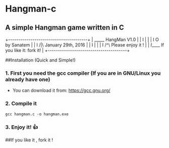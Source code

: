 # Hangman-c

## A simple Hangman game written in C
<!-- language: lang-none -->
+---------------------------------------+
|  _____        HangMan V1.0       |
|  I   |                                |
|  I   O        by Sanatem         |
|  I  /|\      January 29th, 2016       |
|  I   |                                |
|  I  /^\   Please enjoy it  !     |
| _I_____   If you like it: fork it!    |
+---------------------------------------+

		

##Installation (Quick and Simple!)

### 1. First you need the gcc compiler (If you are in GNU/Linux you already have one)
- You can download it from: https://gcc.gnu.org/

### 2. Compile it

	gcc hangman.c -o hangman.exe 

### 3. Enjoy it! :+1:


##If you like it , fork it !



